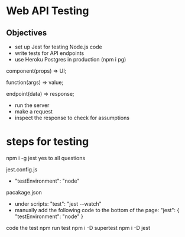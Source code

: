 # Web API Testing

## Objectives
- set up Jest for testing Node.js code
- write tests for API endpoints
- use Heroku Postgres in production (npm i pg)

component(props) => UI;

function(args) => value;

endpoint(data) => response;

- run the server
- make a request
- inspect the response to check for assumptions



# steps for testing
npm i -g jest
yes to all questions

jest.config.js
  - "testEnvironment": "node"

pacakage.json
  -  under scripts:
  "test": "jest --watch"
  - manually add the following code to the bottom of the page:
    "jest": {
    "testEnvironment": "node"
  }

code the test
npm run test
npm i -D supertest
npm i -D jest